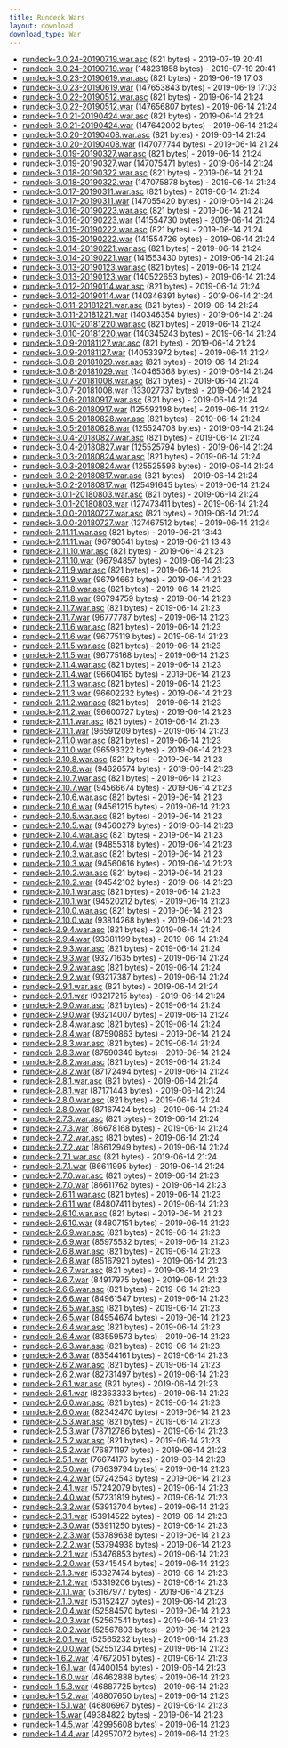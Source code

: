 ```yaml
---
title: Rundeck Wars
layout: download
download_type: War
---
```

* [rundeck-3.0.24-20190719.war.asc](https://download.rundeck.org/war/rundeck-3.0.24-20190719.war.asc) (821 bytes) - 2019-07-19 20:41
* [rundeck-3.0.24-20190719.war](https://download.rundeck.org/war/rundeck-3.0.24-20190719.war) (148231858 bytes) - 2019-07-19 20:41
* [rundeck-3.0.23-20190619.war.asc](https://download.rundeck.org/war/rundeck-3.0.23-20190619.war.asc) (821 bytes) - 2019-06-19 17:03
* [rundeck-3.0.23-20190619.war](https://download.rundeck.org/war/rundeck-3.0.23-20190619.war) (147653843 bytes) - 2019-06-19 17:03
* [rundeck-3.0.22-20190512.war.asc](https://download.rundeck.org/war/rundeck-3.0.22-20190512.war.asc) (821 bytes) - 2019-06-14 21:24
* [rundeck-3.0.22-20190512.war](https://download.rundeck.org/war/rundeck-3.0.22-20190512.war) (147656807 bytes) - 2019-06-14 21:24
* [rundeck-3.0.21-20190424.war.asc](https://download.rundeck.org/war/rundeck-3.0.21-20190424.war.asc) (821 bytes) - 2019-06-14 21:24
* [rundeck-3.0.21-20190424.war](https://download.rundeck.org/war/rundeck-3.0.21-20190424.war) (147642002 bytes) - 2019-06-14 21:24
* [rundeck-3.0.20-20190408.war.asc](https://download.rundeck.org/war/rundeck-3.0.20-20190408.war.asc) (821 bytes) - 2019-06-14 21:24
* [rundeck-3.0.20-20190408.war](https://download.rundeck.org/war/rundeck-3.0.20-20190408.war) (147077744 bytes) - 2019-06-14 21:24
* [rundeck-3.0.19-20190327.war.asc](https://download.rundeck.org/war/rundeck-3.0.19-20190327.war.asc) (821 bytes) - 2019-06-14 21:24
* [rundeck-3.0.19-20190327.war](https://download.rundeck.org/war/rundeck-3.0.19-20190327.war) (147075471 bytes) - 2019-06-14 21:24
* [rundeck-3.0.18-20190322.war.asc](https://download.rundeck.org/war/rundeck-3.0.18-20190322.war.asc) (821 bytes) - 2019-06-14 21:24
* [rundeck-3.0.18-20190322.war](https://download.rundeck.org/war/rundeck-3.0.18-20190322.war) (147075878 bytes) - 2019-06-14 21:24
* [rundeck-3.0.17-20190311.war.asc](https://download.rundeck.org/war/rundeck-3.0.17-20190311.war.asc) (821 bytes) - 2019-06-14 21:24
* [rundeck-3.0.17-20190311.war](https://download.rundeck.org/war/rundeck-3.0.17-20190311.war) (147055420 bytes) - 2019-06-14 21:24
* [rundeck-3.0.16-20190223.war.asc](https://download.rundeck.org/war/rundeck-3.0.16-20190223.war.asc) (821 bytes) - 2019-06-14 21:24
* [rundeck-3.0.16-20190223.war](https://download.rundeck.org/war/rundeck-3.0.16-20190223.war) (141554730 bytes) - 2019-06-14 21:24
* [rundeck-3.0.15-20190222.war.asc](https://download.rundeck.org/war/rundeck-3.0.15-20190222.war.asc) (821 bytes) - 2019-06-14 21:24
* [rundeck-3.0.15-20190222.war](https://download.rundeck.org/war/rundeck-3.0.15-20190222.war) (141554726 bytes) - 2019-06-14 21:24
* [rundeck-3.0.14-20190221.war.asc](https://download.rundeck.org/war/rundeck-3.0.14-20190221.war.asc) (821 bytes) - 2019-06-14 21:24
* [rundeck-3.0.14-20190221.war](https://download.rundeck.org/war/rundeck-3.0.14-20190221.war) (141553430 bytes) - 2019-06-14 21:24
* [rundeck-3.0.13-20190123.war.asc](https://download.rundeck.org/war/rundeck-3.0.13-20190123.war.asc) (821 bytes) - 2019-06-14 21:24
* [rundeck-3.0.13-20190123.war](https://download.rundeck.org/war/rundeck-3.0.13-20190123.war) (140522653 bytes) - 2019-06-14 21:24
* [rundeck-3.0.12-20190114.war.asc](https://download.rundeck.org/war/rundeck-3.0.12-20190114.war.asc) (821 bytes) - 2019-06-14 21:24
* [rundeck-3.0.12-20190114.war](https://download.rundeck.org/war/rundeck-3.0.12-20190114.war) (140346391 bytes) - 2019-06-14 21:24
* [rundeck-3.0.11-20181221.war.asc](https://download.rundeck.org/war/rundeck-3.0.11-20181221.war.asc) (821 bytes) - 2019-06-14 21:24
* [rundeck-3.0.11-20181221.war](https://download.rundeck.org/war/rundeck-3.0.11-20181221.war) (140346354 bytes) - 2019-06-14 21:24
* [rundeck-3.0.10-20181220.war.asc](https://download.rundeck.org/war/rundeck-3.0.10-20181220.war.asc) (821 bytes) - 2019-06-14 21:24
* [rundeck-3.0.10-20181220.war](https://download.rundeck.org/war/rundeck-3.0.10-20181220.war) (140345243 bytes) - 2019-06-14 21:24
* [rundeck-3.0.9-20181127.war.asc](https://download.rundeck.org/war/rundeck-3.0.9-20181127.war.asc) (821 bytes) - 2019-06-14 21:24
* [rundeck-3.0.9-20181127.war](https://download.rundeck.org/war/rundeck-3.0.9-20181127.war) (140533972 bytes) - 2019-06-14 21:24
* [rundeck-3.0.8-20181029.war.asc](https://download.rundeck.org/war/rundeck-3.0.8-20181029.war.asc) (821 bytes) - 2019-06-14 21:24
* [rundeck-3.0.8-20181029.war](https://download.rundeck.org/war/rundeck-3.0.8-20181029.war) (140465368 bytes) - 2019-06-14 21:24
* [rundeck-3.0.7-20181008.war.asc](https://download.rundeck.org/war/rundeck-3.0.7-20181008.war.asc) (821 bytes) - 2019-06-14 21:24
* [rundeck-3.0.7-20181008.war](https://download.rundeck.org/war/rundeck-3.0.7-20181008.war) (133027737 bytes) - 2019-06-14 21:24
* [rundeck-3.0.6-20180917.war.asc](https://download.rundeck.org/war/rundeck-3.0.6-20180917.war.asc) (821 bytes) - 2019-06-14 21:24
* [rundeck-3.0.6-20180917.war](https://download.rundeck.org/war/rundeck-3.0.6-20180917.war) (125592198 bytes) - 2019-06-14 21:24
* [rundeck-3.0.5-20180828.war.asc](https://download.rundeck.org/war/rundeck-3.0.5-20180828.war.asc) (821 bytes) - 2019-06-14 21:24
* [rundeck-3.0.5-20180828.war](https://download.rundeck.org/war/rundeck-3.0.5-20180828.war) (125524708 bytes) - 2019-06-14 21:24
* [rundeck-3.0.4-20180827.war.asc](https://download.rundeck.org/war/rundeck-3.0.4-20180827.war.asc) (821 bytes) - 2019-06-14 21:24
* [rundeck-3.0.4-20180827.war](https://download.rundeck.org/war/rundeck-3.0.4-20180827.war) (125525794 bytes) - 2019-06-14 21:24
* [rundeck-3.0.3-20180824.war.asc](https://download.rundeck.org/war/rundeck-3.0.3-20180824.war.asc) (821 bytes) - 2019-06-14 21:24
* [rundeck-3.0.3-20180824.war](https://download.rundeck.org/war/rundeck-3.0.3-20180824.war) (125525596 bytes) - 2019-06-14 21:24
* [rundeck-3.0.2-20180817.war.asc](https://download.rundeck.org/war/rundeck-3.0.2-20180817.war.asc) (821 bytes) - 2019-06-14 21:24
* [rundeck-3.0.2-20180817.war](https://download.rundeck.org/war/rundeck-3.0.2-20180817.war) (125491645 bytes) - 2019-06-14 21:24
* [rundeck-3.0.1-20180803.war.asc](https://download.rundeck.org/war/rundeck-3.0.1-20180803.war.asc) (821 bytes) - 2019-06-14 21:24
* [rundeck-3.0.1-20180803.war](https://download.rundeck.org/war/rundeck-3.0.1-20180803.war) (127473411 bytes) - 2019-06-14 21:24
* [rundeck-3.0.0-20180727.war.asc](https://download.rundeck.org/war/rundeck-3.0.0-20180727.war.asc) (821 bytes) - 2019-06-14 21:24
* [rundeck-3.0.0-20180727.war](https://download.rundeck.org/war/rundeck-3.0.0-20180727.war) (127467512 bytes) - 2019-06-14 21:24
* [rundeck-2.11.11.war.asc](https://download.rundeck.org/war/rundeck-2.11.11.war.asc) (821 bytes) - 2019-06-21 13:43
* [rundeck-2.11.11.war](https://download.rundeck.org/war/rundeck-2.11.11.war) (96790541 bytes) - 2019-06-21 13:43
* [rundeck-2.11.10.war.asc](https://download.rundeck.org/war/rundeck-2.11.10.war.asc) (821 bytes) - 2019-06-14 21:23
* [rundeck-2.11.10.war](https://download.rundeck.org/war/rundeck-2.11.10.war) (96794857 bytes) - 2019-06-14 21:23
* [rundeck-2.11.9.war.asc](https://download.rundeck.org/war/rundeck-2.11.9.war.asc) (821 bytes) - 2019-06-14 21:23
* [rundeck-2.11.9.war](https://download.rundeck.org/war/rundeck-2.11.9.war) (96794663 bytes) - 2019-06-14 21:23
* [rundeck-2.11.8.war.asc](https://download.rundeck.org/war/rundeck-2.11.8.war.asc) (821 bytes) - 2019-06-14 21:23
* [rundeck-2.11.8.war](https://download.rundeck.org/war/rundeck-2.11.8.war) (96794759 bytes) - 2019-06-14 21:23
* [rundeck-2.11.7.war.asc](https://download.rundeck.org/war/rundeck-2.11.7.war.asc) (821 bytes) - 2019-06-14 21:23
* [rundeck-2.11.7.war](https://download.rundeck.org/war/rundeck-2.11.7.war) (96777787 bytes) - 2019-06-14 21:23
* [rundeck-2.11.6.war.asc](https://download.rundeck.org/war/rundeck-2.11.6.war.asc) (821 bytes) - 2019-06-14 21:23
* [rundeck-2.11.6.war](https://download.rundeck.org/war/rundeck-2.11.6.war) (96775119 bytes) - 2019-06-14 21:23
* [rundeck-2.11.5.war.asc](https://download.rundeck.org/war/rundeck-2.11.5.war.asc) (821 bytes) - 2019-06-14 21:23
* [rundeck-2.11.5.war](https://download.rundeck.org/war/rundeck-2.11.5.war) (96775168 bytes) - 2019-06-14 21:23
* [rundeck-2.11.4.war.asc](https://download.rundeck.org/war/rundeck-2.11.4.war.asc) (821 bytes) - 2019-06-14 21:23
* [rundeck-2.11.4.war](https://download.rundeck.org/war/rundeck-2.11.4.war) (96604165 bytes) - 2019-06-14 21:23
* [rundeck-2.11.3.war.asc](https://download.rundeck.org/war/rundeck-2.11.3.war.asc) (821 bytes) - 2019-06-14 21:23
* [rundeck-2.11.3.war](https://download.rundeck.org/war/rundeck-2.11.3.war) (96602232 bytes) - 2019-06-14 21:23
* [rundeck-2.11.2.war.asc](https://download.rundeck.org/war/rundeck-2.11.2.war.asc) (821 bytes) - 2019-06-14 21:23
* [rundeck-2.11.2.war](https://download.rundeck.org/war/rundeck-2.11.2.war) (96600727 bytes) - 2019-06-14 21:23
* [rundeck-2.11.1.war.asc](https://download.rundeck.org/war/rundeck-2.11.1.war.asc) (821 bytes) - 2019-06-14 21:23
* [rundeck-2.11.1.war](https://download.rundeck.org/war/rundeck-2.11.1.war) (96591209 bytes) - 2019-06-14 21:23
* [rundeck-2.11.0.war.asc](https://download.rundeck.org/war/rundeck-2.11.0.war.asc) (821 bytes) - 2019-06-14 21:23
* [rundeck-2.11.0.war](https://download.rundeck.org/war/rundeck-2.11.0.war) (96593322 bytes) - 2019-06-14 21:23
* [rundeck-2.10.8.war.asc](https://download.rundeck.org/war/rundeck-2.10.8.war.asc) (821 bytes) - 2019-06-14 21:23
* [rundeck-2.10.8.war](https://download.rundeck.org/war/rundeck-2.10.8.war) (94626574 bytes) - 2019-06-14 21:23
* [rundeck-2.10.7.war.asc](https://download.rundeck.org/war/rundeck-2.10.7.war.asc) (821 bytes) - 2019-06-14 21:23
* [rundeck-2.10.7.war](https://download.rundeck.org/war/rundeck-2.10.7.war) (94566674 bytes) - 2019-06-14 21:23
* [rundeck-2.10.6.war.asc](https://download.rundeck.org/war/rundeck-2.10.6.war.asc) (821 bytes) - 2019-06-14 21:23
* [rundeck-2.10.6.war](https://download.rundeck.org/war/rundeck-2.10.6.war) (94561215 bytes) - 2019-06-14 21:23
* [rundeck-2.10.5.war.asc](https://download.rundeck.org/war/rundeck-2.10.5.war.asc) (821 bytes) - 2019-06-14 21:23
* [rundeck-2.10.5.war](https://download.rundeck.org/war/rundeck-2.10.5.war) (94560279 bytes) - 2019-06-14 21:23
* [rundeck-2.10.4.war.asc](https://download.rundeck.org/war/rundeck-2.10.4.war.asc) (821 bytes) - 2019-06-14 21:23
* [rundeck-2.10.4.war](https://download.rundeck.org/war/rundeck-2.10.4.war) (94855318 bytes) - 2019-06-14 21:23
* [rundeck-2.10.3.war.asc](https://download.rundeck.org/war/rundeck-2.10.3.war.asc) (821 bytes) - 2019-06-14 21:23
* [rundeck-2.10.3.war](https://download.rundeck.org/war/rundeck-2.10.3.war) (94560616 bytes) - 2019-06-14 21:23
* [rundeck-2.10.2.war.asc](https://download.rundeck.org/war/rundeck-2.10.2.war.asc) (821 bytes) - 2019-06-14 21:23
* [rundeck-2.10.2.war](https://download.rundeck.org/war/rundeck-2.10.2.war) (94542102 bytes) - 2019-06-14 21:23
* [rundeck-2.10.1.war.asc](https://download.rundeck.org/war/rundeck-2.10.1.war.asc) (821 bytes) - 2019-06-14 21:23
* [rundeck-2.10.1.war](https://download.rundeck.org/war/rundeck-2.10.1.war) (94520212 bytes) - 2019-06-14 21:23
* [rundeck-2.10.0.war.asc](https://download.rundeck.org/war/rundeck-2.10.0.war.asc) (821 bytes) - 2019-06-14 21:23
* [rundeck-2.10.0.war](https://download.rundeck.org/war/rundeck-2.10.0.war) (93814268 bytes) - 2019-06-14 21:23
* [rundeck-2.9.4.war.asc](https://download.rundeck.org/war/rundeck-2.9.4.war.asc) (821 bytes) - 2019-06-14 21:24
* [rundeck-2.9.4.war](https://download.rundeck.org/war/rundeck-2.9.4.war) (93381199 bytes) - 2019-06-14 21:24
* [rundeck-2.9.3.war.asc](https://download.rundeck.org/war/rundeck-2.9.3.war.asc) (821 bytes) - 2019-06-14 21:24
* [rundeck-2.9.3.war](https://download.rundeck.org/war/rundeck-2.9.3.war) (93271635 bytes) - 2019-06-14 21:24
* [rundeck-2.9.2.war.asc](https://download.rundeck.org/war/rundeck-2.9.2.war.asc) (821 bytes) - 2019-06-14 21:24
* [rundeck-2.9.2.war](https://download.rundeck.org/war/rundeck-2.9.2.war) (93217387 bytes) - 2019-06-14 21:24
* [rundeck-2.9.1.war.asc](https://download.rundeck.org/war/rundeck-2.9.1.war.asc) (821 bytes) - 2019-06-14 21:24
* [rundeck-2.9.1.war](https://download.rundeck.org/war/rundeck-2.9.1.war) (93217215 bytes) - 2019-06-14 21:24
* [rundeck-2.9.0.war.asc](https://download.rundeck.org/war/rundeck-2.9.0.war.asc) (821 bytes) - 2019-06-14 21:24
* [rundeck-2.9.0.war](https://download.rundeck.org/war/rundeck-2.9.0.war) (93214007 bytes) - 2019-06-14 21:24
* [rundeck-2.8.4.war.asc](https://download.rundeck.org/war/rundeck-2.8.4.war.asc) (821 bytes) - 2019-06-14 21:24
* [rundeck-2.8.4.war](https://download.rundeck.org/war/rundeck-2.8.4.war) (87590863 bytes) - 2019-06-14 21:24
* [rundeck-2.8.3.war.asc](https://download.rundeck.org/war/rundeck-2.8.3.war.asc) (821 bytes) - 2019-06-14 21:24
* [rundeck-2.8.3.war](https://download.rundeck.org/war/rundeck-2.8.3.war) (87590349 bytes) - 2019-06-14 21:24
* [rundeck-2.8.2.war.asc](https://download.rundeck.org/war/rundeck-2.8.2.war.asc) (821 bytes) - 2019-06-14 21:24
* [rundeck-2.8.2.war](https://download.rundeck.org/war/rundeck-2.8.2.war) (87172494 bytes) - 2019-06-14 21:24
* [rundeck-2.8.1.war.asc](https://download.rundeck.org/war/rundeck-2.8.1.war.asc) (821 bytes) - 2019-06-14 21:24
* [rundeck-2.8.1.war](https://download.rundeck.org/war/rundeck-2.8.1.war) (87171443 bytes) - 2019-06-14 21:24
* [rundeck-2.8.0.war.asc](https://download.rundeck.org/war/rundeck-2.8.0.war.asc) (821 bytes) - 2019-06-14 21:24
* [rundeck-2.8.0.war](https://download.rundeck.org/war/rundeck-2.8.0.war) (87167424 bytes) - 2019-06-14 21:24
* [rundeck-2.7.3.war.asc](https://download.rundeck.org/war/rundeck-2.7.3.war.asc) (821 bytes) - 2019-06-14 21:24
* [rundeck-2.7.3.war](https://download.rundeck.org/war/rundeck-2.7.3.war) (86678168 bytes) - 2019-06-14 21:24
* [rundeck-2.7.2.war.asc](https://download.rundeck.org/war/rundeck-2.7.2.war.asc) (821 bytes) - 2019-06-14 21:24
* [rundeck-2.7.2.war](https://download.rundeck.org/war/rundeck-2.7.2.war) (86612949 bytes) - 2019-06-14 21:24
* [rundeck-2.7.1.war.asc](https://download.rundeck.org/war/rundeck-2.7.1.war.asc) (821 bytes) - 2019-06-14 21:24
* [rundeck-2.7.1.war](https://download.rundeck.org/war/rundeck-2.7.1.war) (86611995 bytes) - 2019-06-14 21:24
* [rundeck-2.7.0.war.asc](https://download.rundeck.org/war/rundeck-2.7.0.war.asc) (821 bytes) - 2019-06-14 21:23
* [rundeck-2.7.0.war](https://download.rundeck.org/war/rundeck-2.7.0.war) (86611762 bytes) - 2019-06-14 21:23
* [rundeck-2.6.11.war.asc](https://download.rundeck.org/war/rundeck-2.6.11.war.asc) (821 bytes) - 2019-06-14 21:23
* [rundeck-2.6.11.war](https://download.rundeck.org/war/rundeck-2.6.11.war) (84807411 bytes) - 2019-06-14 21:23
* [rundeck-2.6.10.war.asc](https://download.rundeck.org/war/rundeck-2.6.10.war.asc) (821 bytes) - 2019-06-14 21:23
* [rundeck-2.6.10.war](https://download.rundeck.org/war/rundeck-2.6.10.war) (84807151 bytes) - 2019-06-14 21:23
* [rundeck-2.6.9.war.asc](https://download.rundeck.org/war/rundeck-2.6.9.war.asc) (821 bytes) - 2019-06-14 21:23
* [rundeck-2.6.9.war](https://download.rundeck.org/war/rundeck-2.6.9.war) (85975532 bytes) - 2019-06-14 21:23
* [rundeck-2.6.8.war.asc](https://download.rundeck.org/war/rundeck-2.6.8.war.asc) (821 bytes) - 2019-06-14 21:23
* [rundeck-2.6.8.war](https://download.rundeck.org/war/rundeck-2.6.8.war) (85167921 bytes) - 2019-06-14 21:23
* [rundeck-2.6.7.war.asc](https://download.rundeck.org/war/rundeck-2.6.7.war.asc) (821 bytes) - 2019-06-14 21:23
* [rundeck-2.6.7.war](https://download.rundeck.org/war/rundeck-2.6.7.war) (84917975 bytes) - 2019-06-14 21:23
* [rundeck-2.6.6.war.asc](https://download.rundeck.org/war/rundeck-2.6.6.war.asc) (821 bytes) - 2019-06-14 21:23
* [rundeck-2.6.6.war](https://download.rundeck.org/war/rundeck-2.6.6.war) (84961547 bytes) - 2019-06-14 21:23
* [rundeck-2.6.5.war.asc](https://download.rundeck.org/war/rundeck-2.6.5.war.asc) (821 bytes) - 2019-06-14 21:23
* [rundeck-2.6.5.war](https://download.rundeck.org/war/rundeck-2.6.5.war) (84954674 bytes) - 2019-06-14 21:23
* [rundeck-2.6.4.war.asc](https://download.rundeck.org/war/rundeck-2.6.4.war.asc) (821 bytes) - 2019-06-14 21:23
* [rundeck-2.6.4.war](https://download.rundeck.org/war/rundeck-2.6.4.war) (83559573 bytes) - 2019-06-14 21:23
* [rundeck-2.6.3.war.asc](https://download.rundeck.org/war/rundeck-2.6.3.war.asc) (821 bytes) - 2019-06-14 21:23
* [rundeck-2.6.3.war](https://download.rundeck.org/war/rundeck-2.6.3.war) (83544161 bytes) - 2019-06-14 21:23
* [rundeck-2.6.2.war.asc](https://download.rundeck.org/war/rundeck-2.6.2.war.asc) (821 bytes) - 2019-06-14 21:23
* [rundeck-2.6.2.war](https://download.rundeck.org/war/rundeck-2.6.2.war) (82731497 bytes) - 2019-06-14 21:23
* [rundeck-2.6.1.war.asc](https://download.rundeck.org/war/rundeck-2.6.1.war.asc) (821 bytes) - 2019-06-14 21:23
* [rundeck-2.6.1.war](https://download.rundeck.org/war/rundeck-2.6.1.war) (82363333 bytes) - 2019-06-14 21:23
* [rundeck-2.6.0.war.asc](https://download.rundeck.org/war/rundeck-2.6.0.war.asc) (821 bytes) - 2019-06-14 21:23
* [rundeck-2.6.0.war](https://download.rundeck.org/war/rundeck-2.6.0.war) (82342470 bytes) - 2019-06-14 21:23
* [rundeck-2.5.3.war.asc](https://download.rundeck.org/war/rundeck-2.5.3.war.asc) (821 bytes) - 2019-06-14 21:23
* [rundeck-2.5.3.war](https://download.rundeck.org/war/rundeck-2.5.3.war) (78712786 bytes) - 2019-06-14 21:23
* [rundeck-2.5.2.war.asc](https://download.rundeck.org/war/rundeck-2.5.2.war.asc) (821 bytes) - 2019-06-14 21:23
* [rundeck-2.5.2.war](https://download.rundeck.org/war/rundeck-2.5.2.war) (76871197 bytes) - 2019-06-14 21:23
* [rundeck-2.5.1.war](https://download.rundeck.org/war/rundeck-2.5.1.war) (76674176 bytes) - 2019-06-14 21:23
* [rundeck-2.5.0.war](https://download.rundeck.org/war/rundeck-2.5.0.war) (76639794 bytes) - 2019-06-14 21:23
* [rundeck-2.4.2.war](https://download.rundeck.org/war/rundeck-2.4.2.war) (57242543 bytes) - 2019-06-14 21:23
* [rundeck-2.4.1.war](https://download.rundeck.org/war/rundeck-2.4.1.war) (57242079 bytes) - 2019-06-14 21:23
* [rundeck-2.4.0.war](https://download.rundeck.org/war/rundeck-2.4.0.war) (57231819 bytes) - 2019-06-14 21:23
* [rundeck-2.3.2.war](https://download.rundeck.org/war/rundeck-2.3.2.war) (53913704 bytes) - 2019-06-14 21:23
* [rundeck-2.3.1.war](https://download.rundeck.org/war/rundeck-2.3.1.war) (53914522 bytes) - 2019-06-14 21:23
* [rundeck-2.3.0.war](https://download.rundeck.org/war/rundeck-2.3.0.war) (53911250 bytes) - 2019-06-14 21:23
* [rundeck-2.2.3.war](https://download.rundeck.org/war/rundeck-2.2.3.war) (53789638 bytes) - 2019-06-14 21:23
* [rundeck-2.2.2.war](https://download.rundeck.org/war/rundeck-2.2.2.war) (53794938 bytes) - 2019-06-14 21:23
* [rundeck-2.2.1.war](https://download.rundeck.org/war/rundeck-2.2.1.war) (53476853 bytes) - 2019-06-14 21:23
* [rundeck-2.2.0.war](https://download.rundeck.org/war/rundeck-2.2.0.war) (53415454 bytes) - 2019-06-14 21:23
* [rundeck-2.1.3.war](https://download.rundeck.org/war/rundeck-2.1.3.war) (53327474 bytes) - 2019-06-14 21:23
* [rundeck-2.1.2.war](https://download.rundeck.org/war/rundeck-2.1.2.war) (53319206 bytes) - 2019-06-14 21:23
* [rundeck-2.1.1.war](https://download.rundeck.org/war/rundeck-2.1.1.war) (53167977 bytes) - 2019-06-14 21:23
* [rundeck-2.1.0.war](https://download.rundeck.org/war/rundeck-2.1.0.war) (53152427 bytes) - 2019-06-14 21:23
* [rundeck-2.0.4.war](https://download.rundeck.org/war/rundeck-2.0.4.war) (52584570 bytes) - 2019-06-14 21:23
* [rundeck-2.0.3.war](https://download.rundeck.org/war/rundeck-2.0.3.war) (52567541 bytes) - 2019-06-14 21:23
* [rundeck-2.0.2.war](https://download.rundeck.org/war/rundeck-2.0.2.war) (52567803 bytes) - 2019-06-14 21:23
* [rundeck-2.0.1.war](https://download.rundeck.org/war/rundeck-2.0.1.war) (52565232 bytes) - 2019-06-14 21:23
* [rundeck-2.0.0.war](https://download.rundeck.org/war/rundeck-2.0.0.war) (52551234 bytes) - 2019-06-14 21:23
* [rundeck-1.6.2.war](https://download.rundeck.org/war/rundeck-1.6.2.war) (47672051 bytes) - 2019-06-14 21:23
* [rundeck-1.6.1.war](https://download.rundeck.org/war/rundeck-1.6.1.war) (47400154 bytes) - 2019-06-14 21:23
* [rundeck-1.6.0.war](https://download.rundeck.org/war/rundeck-1.6.0.war) (46462888 bytes) - 2019-06-14 21:23
* [rundeck-1.5.3.war](https://download.rundeck.org/war/rundeck-1.5.3.war) (46887725 bytes) - 2019-06-14 21:23
* [rundeck-1.5.2.war](https://download.rundeck.org/war/rundeck-1.5.2.war) (46807650 bytes) - 2019-06-14 21:23
* [rundeck-1.5.1.war](https://download.rundeck.org/war/rundeck-1.5.1.war) (46806967 bytes) - 2019-06-14 21:23
* [rundeck-1.5.war](https://download.rundeck.org/war/rundeck-1.5.war) (49384822 bytes) - 2019-06-14 21:23
* [rundeck-1.4.5.war](https://download.rundeck.org/war/rundeck-1.4.5.war) (42995608 bytes) - 2019-06-14 21:23
* [rundeck-1.4.4.war](https://download.rundeck.org/war/rundeck-1.4.4.war) (42957072 bytes) - 2019-06-14 21:23
